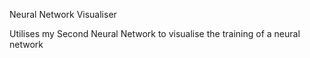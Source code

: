 Neural Network Visualiser

Utilises my Second Neural Network to visualise the training of a neural network